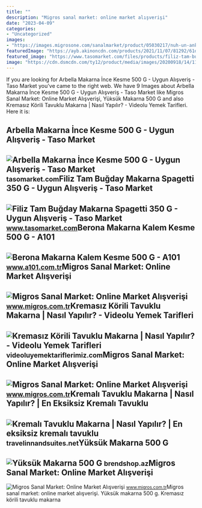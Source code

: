 ```yaml
---
title: ""
description: "Migros sanal market: online market alışverişi"
date: "2023-04-09"
categories:
- "Uncategorized"
images:
- "https://images.migrosone.com/sanalmarket/product/05030217/nuh-un-ankara-bukle-makarna-500-gr-8e6de7-1650x1650.jpg"
featuredImage: "https://ayb.akinoncdn.com/products/2021/11/07/81292/61d5a9cb-0ae0-40ba-b468-ba4a799f9fd3_size780x780_quality60_cropCenter.jpg"
featured_image: "https://www.tasomarket.com/files/products/filiz-tam-bugday-makarna-spagetti-350-g-18934.jpg"
image: "https://cdn.dsmcdn.com/ty12/product/media/images/20200918/14/11113930/83178338/1/1_org_zoom.jpg"
---
```


If you are looking for Arbella Makarna İnce Kesme 500 G - Uygun Alışveriş - Taso Market you've came to the right web. We have 9 Images about Arbella Makarna İnce Kesme 500 G - Uygun Alışveriş - Taso Market like Migros Sanal Market: Online Market Alışverişi, Yüksük Makarna 500 G and also Kremasız Körili Tavuklu Makarna | Nasıl Yapılır? - Videolu Yemek Tarifleri. Here it is:

Arbella Makarna İnce Kesme 500 G - Uygun Alışveriş - Taso Market
----------------------------------------------------------------

 ![Arbella Makarna İnce Kesme 500 G - Uygun Alışveriş - Taso Market](https://tasomarket.com/files/products/arbella-makarna-nce-kesme-500-g-19275.jpg) <small>tasomarket.com</small>Filiz Tam Buğday Makarna Spagetti 350 G - Uygun Alışveriş - Taso Market
-----------------------------------------------------------------------

 ![Filiz Tam Buğday Makarna Spagetti 350 G - Uygun Alışveriş - Taso Market](https://www.tasomarket.com/files/products/filiz-tam-bugday-makarna-spagetti-350-g-18934.jpg) <small>www.tasomarket.com</small>Berona Makarna Kalem Kesme 500 G - A101
---------------------------------------

 ![Berona Makarna Kalem Kesme 500 G - A101](https://ayb.akinoncdn.com/products/2021/11/07/81292/61d5a9cb-0ae0-40ba-b468-ba4a799f9fd3_size780x780_quality60_cropCenter.jpg) <small>www.a101.com.tr</small>Migros Sanal Market: Online Market Alışverişi
---------------------------------------------

 ![Migros Sanal Market: Online Market Alışverişi](https://images.migrosone.com/sanalmarket/product/5030742/5030742-c8d06c-1650x1650.jpg) <small>www.migros.com.tr</small>Kremasız Körili Tavuklu Makarna | Nasıl Yapılır? - Videolu Yemek Tarifleri
--------------------------------------------------------------------------

 ![Kremasız Körili Tavuklu Makarna | Nasıl Yapılır? - Videolu Yemek Tarifleri](https://i.ytimg.com/vi/G6LmKNs8b6A/maxresdefault.jpg) <small>videoluyemektariflerimiz.com</small>Migros Sanal Market: Online Market Alışverişi
---------------------------------------------

 ![Migros Sanal Market: Online Market Alışverişi](https://images.migrosone.com/sanalmarket/product/05030217/nuh-un-ankara-bukle-makarna-500-gr-8e6de7-1650x1650.jpg) <small>www.migros.com.tr</small>Kremalı Tavuklu Makarna | Nasıl Yapılır? | En Eksiksiz Kremalı Tavuklu
----------------------------------------------------------------------

 ![Kremalı Tavuklu Makarna | Nasıl Yapılır? | En eksiksiz kremalı tavuklu](https://i.ytimg.com/vi/j80m1rztH8g/maxresdefault.jpg) <small>travelinnandsuites.net</small>Yüksük Makarna 500 G
--------------------

 ![Yüksük Makarna 500 G](https://cdn.dsmcdn.com/ty12/product/media/images/20200918/14/11113930/83178338/1/1_org_zoom.jpg) <small>brendshop.az</small>Migros Sanal Market: Online Market Alışverişi
---------------------------------------------

 ![Migros Sanal Market: Online Market Alışverişi](https://images.migrosone.com/sanalmarket/product/05039323/05039323-16596c-1650x1650.jpg) <small>www.migros.com.tr</small>Migros sanal market: online market alışverişi. Yüksük makarna 500 g. Kremasız körili tavuklu makarna
